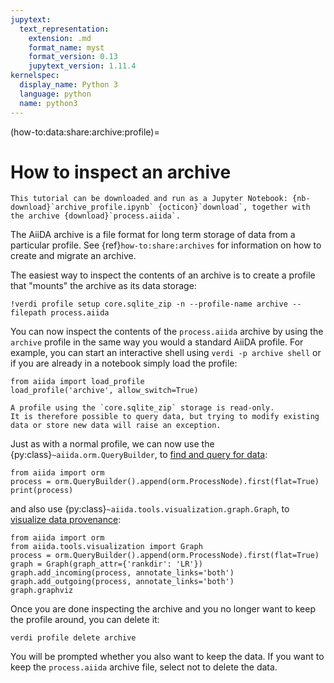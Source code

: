 ```yaml
---
jupytext:
  text_representation:
    extension: .md
    format_name: myst
    format_version: 0.13
    jupytext_version: 1.11.4
kernelspec:
  display_name: Python 3
  language: python
  name: python3
---
```


(how-to:data:share:archive:profile)=

# How to inspect an archive

```{note}
This tutorial can be downloaded and run as a Jupyter Notebook: {nb-download}`archive_profile.ipynb` {octicon}`download`, together with the archive {download}`process.aiida`.
```

The AiiDA archive is a file format for long term storage of data from a particular profile.
See {ref}`how-to:share:archives` for information on how to create and migrate an archive.

The easiest way to inspect the contents of an archive is to create a profile that "mounts" the archive as its data storage:

```{code-cell} ipython3
!verdi profile setup core.sqlite_zip -n --profile-name archive --filepath process.aiida
```

You can now inspect the contents of the `process.aiida` archive by using the `archive` profile in the same way you would a standard AiiDA profile.
For example, you can start an interactive shell using `verdi -p archive shell` or if you are already in a notebook simply load the profile:

```{code-cell} ipython3
from aiida import load_profile
load_profile('archive', allow_switch=True)
```

```{warning}
A profile using the `core.sqlite_zip` storage is read-only.
It is therefore possible to query data, but trying to modify existing data or store new data will raise an exception.
```

Just as with a normal profile, we can now use the {py:class}`~aiida.orm.QueryBuilder`, to [find and query for data](how-to:query):

```{code-cell} ipython3
from aiida import orm
process = orm.QueryBuilder().append(orm.ProcessNode).first(flat=True)
print(process)
```

and also use {py:class}`~aiida.tools.visualization.graph.Graph`, to [visualize data provenance](how-to:data:visualise-provenance):

```{code-cell} ipython3
from aiida import orm
from aiida.tools.visualization import Graph
process = orm.QueryBuilder().append(orm.ProcessNode).first(flat=True)
graph = Graph(graph_attr={'rankdir': 'LR'})
graph.add_incoming(process, annotate_links='both')
graph.add_outgoing(process, annotate_links='both')
graph.graphviz
```

Once you are done inspecting the archive and you no longer want to keep the profile around, you can delete it:
```{code-block} console
verdi profile delete archive
```
You will be prompted whether you also want to keep the data.
If you want to keep the `process.aiida` archive file, select not to delete the data.
